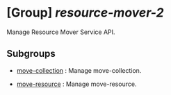 # [Group] _resource-mover-2_

Manage Resource Mover Service API.

## Subgroups

- [move-collection](/Commands/resource-mover-2/move-collection/readme.md)
: Manage move-collection.

- [move-resource](/Commands/resource-mover-2/move-resource/readme.md)
: Manage move-resource.
